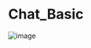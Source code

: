 # Chat_Basic

![image](https://github.com/user-attachments/assets/ff4964de-5318-4373-ab9e-6481d8e86220)
